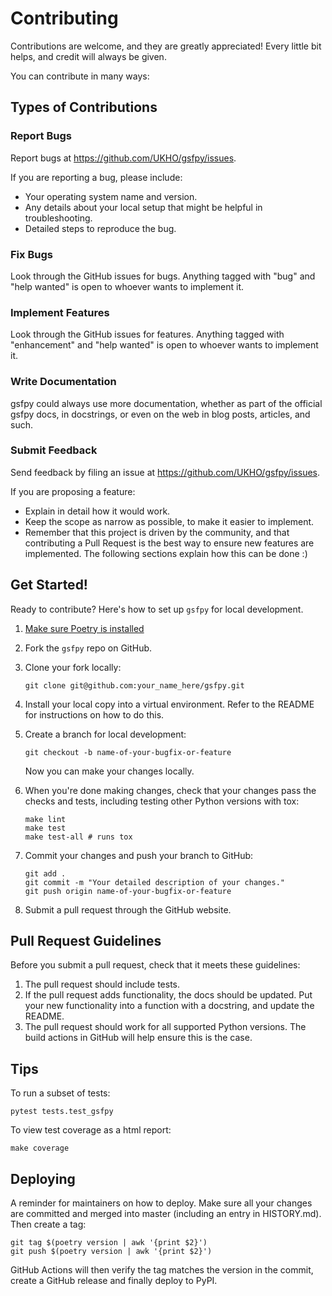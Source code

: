 # Contributing

Contributions are welcome, and they are greatly appreciated! Every little bit helps, and credit will always be given.

You can contribute in many ways:

## Types of Contributions

### Report Bugs

Report bugs at <https://github.com/UKHO/gsfpy/issues>.

If you are reporting a bug, please include:
- Your operating system name and version.
- Any details about your local setup that might be helpful in troubleshooting.
- Detailed steps to reproduce the bug.

### Fix Bugs

Look through the GitHub issues for bugs. Anything tagged with "bug" and "help wanted" is open to whoever wants to implement it.

### Implement Features

Look through the GitHub issues for features. Anything tagged with "enhancement" and "help wanted" is open to whoever wants to implement it.

### Write Documentation

gsfpy could always use more documentation, whether as part of the official gsfpy docs, in docstrings, or even on the web in blog posts, articles, and such.

### Submit Feedback

Send feedback by filing an issue at <https://github.com/UKHO/gsfpy/issues>.

If you are proposing a feature:
- Explain in detail how it would work.
- Keep the scope as narrow as possible, to make it easier to implement.
- Remember that this project is driven by the community, and that contributing a Pull Request is the best way to ensure new features are implemented. The following sections explain how this can be done :)

## Get Started!

Ready to contribute? Here's how to set up `gsfpy` for local development.

1.  [Make sure Poetry is installed](https://python-poetry.org/docs/#installation)

2.  Fork the `gsfpy` repo on GitHub.

3.  Clone your fork locally:
    ```shell script
    git clone git@github.com:your_name_here/gsfpy.git
    ```

4.  Install your local copy into a virtual environment. Refer to the
    README for instructions on how to do this.

5.  Create a branch for local development:
    ```shell script
    git checkout -b name-of-your-bugfix-or-feature
    ```
    Now you can make your changes locally.

6.  When you're done making changes, check that your changes pass the checks and tests, including testing other Python versions with tox:
    ```shell script
    make lint
    make test
    make test-all # runs tox
    ```

7.  Commit your changes and push your branch to GitHub:
    ```shell script
    git add .
    git commit -m "Your detailed description of your changes."
    git push origin name-of-your-bugfix-or-feature
    ```

8.  Submit a pull request through the GitHub website.

## Pull Request Guidelines

Before you submit a pull request, check that it meets these guidelines:

1.  The pull request should include tests.
2.  If the pull request adds functionality, the docs should be updated. Put your new functionality into a function with a docstring, and update the README.
3.  The pull request should work for all supported Python versions. The build actions in GitHub will help ensure this is the case.

## Tips

To run a subset of tests:
```shell script
pytest tests.test_gsfpy
```

To view test coverage as a html report:
```shell script
make coverage
```

## Deploying

A reminder for maintainers on how to deploy. Make sure all your changes are committed and merged into master (including an entry in HISTORY.md). Then create a tag:
```shell script
git tag $(poetry version | awk '{print $2}')
git push $(poetry version | awk '{print $2}')
```
GitHub Actions will then verify the tag matches the version in the commit, create a GitHub release and finally deploy to PyPI.

